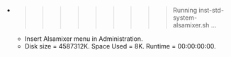 * >>>>>>>>> Running inst-std-system-alsamixer.sh ...
  * Insert Alsamixer menu in Administration.
  * Disk size = 4587312K. Space Used = 8K. Runtime = 00:00:00:00.
